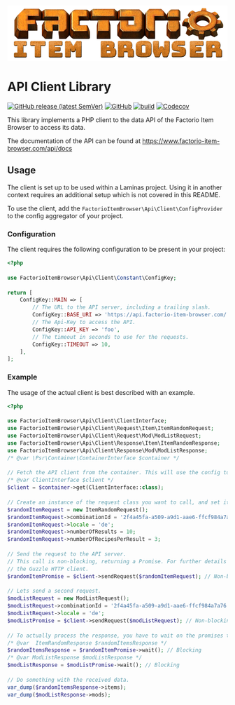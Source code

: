 ![Factorio Item Browser](https://raw.githubusercontent.com/factorio-item-browser/documentation/master/asset/image/logo.png) 

# API Client Library

[![GitHub release (latest SemVer)](https://img.shields.io/github/v/release/factorio-item-browser/api-client)](https://github.com/factorio-item-browser/api-client/releases)
[![GitHub](https://img.shields.io/github/license/factorio-item-browser/api-client)](LICENSE.md)
[![build](https://img.shields.io/github/workflow/status/factorio-item-browser/api-client/CI?logo=github)](https://github.com/factorio-item-browser/api-client/actions)
[![Codecov](https://img.shields.io/codecov/c/gh/factorio-item-browser/api-client?logo=codecov)](https://codecov.io/gh/factorio-item-browser/api-client)

This library implements a PHP client to the data API of the Factorio Item Browser to access its data.

The documentation of the API can be found at https://www.factorio-item-browser.com/api/docs

## Usage

The client is set up to be used within a Laminas project. Using it in another context requires an additional
setup which is not covered in this README.

To use the client, add the `FactorioItemBrowser\Api\Client\ConfigProvider` to the config aggregator of your project.

### Configuration

The client requires the following configuration to be present in your project:

```php
<?php

use FactorioItemBrowser\Api\Client\Constant\ConfigKey;

return [
    ConfigKey::MAIN => [
        // The URL to the API server, including a trailing slash.
        ConfigKey::BASE_URI => 'https://api.factorio-item-browser.com/',
        // The Api-Key to access the API.
        ConfigKey::API_KEY => 'foo',
        // The timeout in seconds to use for the requests.
        ConfigKey::TIMEOUT => 10,
    ],
];
```

### Example

The usage of the actual client is best described with an example.

```php
<?php 

use FactorioItemBrowser\Api\Client\ClientInterface;
use FactorioItemBrowser\Api\Client\Request\Item\ItemRandomRequest;
use FactorioItemBrowser\Api\Client\Request\Mod\ModListRequest;
use FactorioItemBrowser\Api\Client\Response\Item\ItemRandomResponse;
use FactorioItemBrowser\Api\Client\Response\Mod\ModListResponse;
/* @var \Psr\Container\ContainerInterface $container */

// Fetch the API client from the container. This will use the config to initialize it.
/* @var ClientInterface $client */
$client = $container->get(ClientInterface::class);

// Create an instance of the request class you want to call, and set its parameters.
$randomItemRequest = new ItemRandomRequest();
$randomItemRequest->combinationId = '2f4a45fa-a509-a9d1-aae6-ffcf984a7a76';
$randomItemRequest->locale = 'de';
$randomItemRequest->numberOfResults = 10;
$randomItemRequest->numberOfRecipesPerResult = 3;

// Send the request to the API server.
// This call is non-blocking, returning a Promise. For further details about promises, read the documentation of
// the Guzzle HTTP client.
$randomItemPromise = $client->sendRequest($randomItemRequest); // Non-blocking

// Lets send a second request.
$modListRequest = new ModListRequest();
$modListRequest->combinationId = '2f4a45fa-a509-a9d1-aae6-ffcf984a7a76';
$modListRequest->locale = 'de';
$modListPromise = $client->sendRequest($modListRequest); // Non-blocking

// To actually process the response, you have to wait on the promises to be fulfilled.
/* @var  ItemRandomResponse $randomItemsResponse */
$randomItemsResponse = $randomItemPromise->wait(); // Blocking 
/* @var ModListResponse $modListResponse */
$modListResponse = $modListPromise->wait(); // Blocking

// Do something with the received data.
var_dump($randomItemsResponse->items);
var_dump($modListResponse->mods);
```
